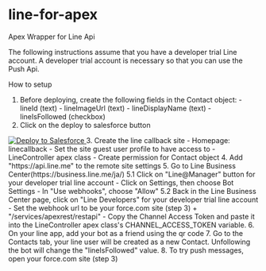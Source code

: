 # line-for-apex
Apex Wrapper for Line Api 

The following instructions assume that you have a developer trial Line account. A developer trial account is necessary so that you can use the Push Api.


How to setup
  1. Before deploying, create the following fields in the Contact object:
    - lineId (text)
    - lineImageUrl (text)
    - lineDisplayName (text)
    - lineIsFollowed (checkbox)
  2. Click on the deploy to salesforce button
<a href="https://githubsfdeploy.herokuapp.com?owner=riserice78&repo=line-for-apex">
  <img alt="Deploy to Salesforce"
       src="https://raw.githubusercontent.com/afawcett/githubsfdeploy/master/deploy.png">
</a>
  3. Create the line callback site
    - Homepage: linecallback
    - Set the site guest user profile to have access to
      - LineController apex class
      - Create permission for Contact object
  4. Add "https://api.line.me" to the remote site settings
  5. Go to Line Business Center(https://business.line.me/ja/)
    5.1 Click on "Line@Manager" button for your developer trial line account
      - Click on Settings, then choose Bot Settings
      - In "Use webhooks", choose "Allow"
    5.2 Back in the Line Business Center page, click on "Line Developers" for your developer trial line account
      - Set the webhook url to be your force.com site (step 3) + "/services/apexrest/restapi"
      - Copy the Channel Access Token and paste it into the LineController apex class's CHANNEL_ACCESS_TOKEN variable.
  6. On your line app, add your bot as a friend using the qr code
  7. Go to the Contacts tab, your line user will be created as a new Contact. Unfollowing the bot will change the "lineIsFollowed" value.
  8. To try push messages, open your force.com site (step 3)
